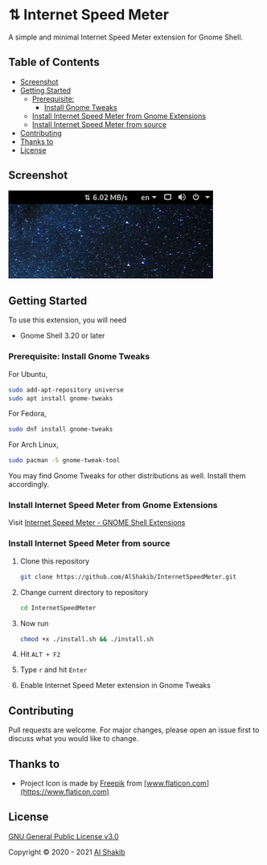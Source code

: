 # ⇅ Internet Speed Meter

A simple and minimal Internet Speed Meter extension for Gnome Shell.

## Table of Contents

* [Screenshot](#screenshot)
* [Getting Started](#getting-started)
  + [Prerequisite:](#prerequisite-)
    - [Install Gnome Tweaks](#install-gnome-tweaks)
  + [Install Internet Speed Meter from Gnome Extensions](#install-internet-speed-meter-from-gnome-extensions)
  + [Install Internet Speed Meter from source](#install-internet-speed-meter-from-source)
* [Contributing](#contributing)
* [Thanks to](#thanks-to)
* [License](#license)


## Screenshot

![Screenshot](screenshot.png)

## Getting Started

To use this extension, you will need

- Gnome Shell 3.20 or later

### Prerequisite: Install Gnome Tweaks

For Ubuntu,

```bash
sudo add-apt-repository universe
sudo apt install gnome-tweaks
```

For Fedora,

```bash
sudo dnf install gnome-tweaks
```

For Arch Linux,

```bash
sudo pacman -S gnome-tweak-tool
```

You may find Gnome Tweaks for other distributions as well. Install them accordingly.

### Install Internet Speed Meter from Gnome Extensions

Visit [Internet Speed Meter - GNOME Shell Extensions](https://extensions.gnome.org/extension/2980/internet-speed-meter/) 

### Install Internet Speed Meter from source

1. Clone this repository

   ```bash
   git clone https://github.com/AlShakib/InternetSpeedMeter.git
   ```

2. Change current directory to repository

   ```bash
   cd InternetSpeedMeter
   ```

3. Now run

   ```bash
   chmod +x ./install.sh && ./install.sh
   ```

4. Hit `ALT + F2`

5. Type `r` and hit `Enter`

6. Enable Internet Speed Meter extension in Gnome Tweaks

## Contributing

Pull requests are welcome. For major changes, please open an issue first to discuss what you would like to change.

## Thanks to

- Project Icon is made by [Freepik](https://www.flaticon.com/authors/freepik) from [www.flaticon.com](https://www.flaticon.com)

## License

[GNU General Public License v3.0](LICENSE)

Copyright © 2020 - 2021 [Al Shakib](https://alshakib.dev)
